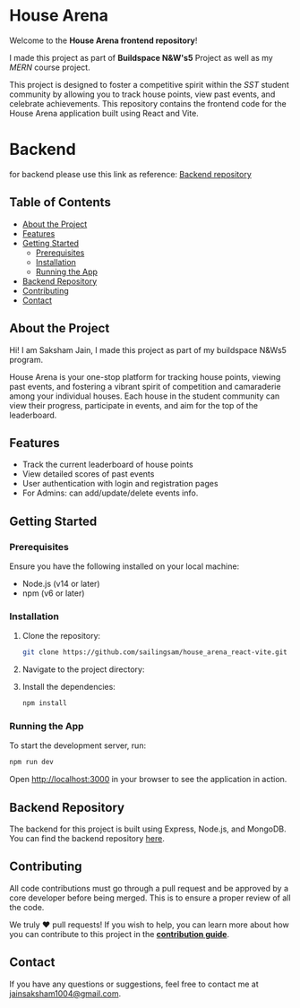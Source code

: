 # House Arena

Welcome to the **House Arena frontend repository**!

I made this project as part of **Buildspace N&W's5** Project as well as my *MERN* course project.

This project is designed to foster a competitive spirit within the *SST* student community by allowing you to track house points, view past events, and celebrate achievements. This repository contains the frontend code for the House Arena application built using React and Vite.

# Backend
for backend please use this link as reference: [Backend repository](https://github.com/sailingsam/house-arena-backend)

## Table of Contents

- [About the Project](#about-the-project)
- [Features](#features)
- [Getting Started](#getting-started)
  - [Prerequisites](#prerequisites)
  - [Installation](#installation)
  - [Running the App](#running-the-app)
- [Backend Repository](#backend-repository)
- [Contributing](#contributing)
- [Contact](#contact)

## About the Project

Hi! I am Saksham Jain, I made this project as part of my buildspace N&Ws5 program.

House Arena is your one-stop platform for tracking house points, viewing past events, and fostering a vibrant spirit of competition and camaraderie among your individual houses. Each house in the student community can view their progress, participate in events, and aim for the top of the leaderboard.

## Features

- Track the current leaderboard of house points
- View detailed scores of past events
- User authentication with login and registration pages
- For Admins: can add/update/delete events info.

## Getting Started

### Prerequisites

Ensure you have the following installed on your local machine:

- Node.js (v14 or later)
- npm (v6 or later)

### Installation

1. Clone the repository:

   ```sh
   git clone https://github.com/sailingsam/house_arena_react-vite.git
   ```

2. Navigate to the project directory:

3. Install the dependencies:

   ```sh
   npm install
   ```

### Running the App

To start the development server, run:

```sh
npm run dev
```

Open [http://localhost:3000](http://localhost:3000) in your browser to see the application in action.

## Backend Repository

The backend for this project is built using Express, Node.js, and MongoDB. You can find the backend repository [here](https://github.com/sailingsam/house-arena-backend).

## Contributing

All code contributions must go through a pull request and be approved by a core developer before being merged. This is to ensure a proper review of all the code.

We truly ❤️ pull requests! If you wish to help, you can learn more about how you can contribute to this project in the [**contribution guide**](https://github.com/sailingsam/house_arena_react-vite/blob/main/CONTRIBUTING.md).

## Contact

If you have any questions or suggestions, feel free to contact me at [jainsaksham1004@gmail.com](mailto:jainsaksham1004@gmail.com).

